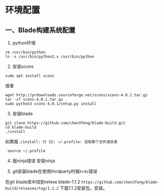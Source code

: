 # 环境配置
## 一、Blade构建系统配置
1. python环境
```
rm /usr/bin/python
ln -s /usr/bin/python3.x /usr/bin/python
```
2. 安装scons
```
sudo apt install scons
```
或者
```
wget http://prdownloads.sourceforge.net/scons/scons-4.0.1.tar.gz
tar -xf scons-4.0.1.tar.gz
sudo python3 scons-4.0.1/setup.py install
```
3. 安装blade
```
git clone https://github.com/chen3feng/blade-build.git
cd blade-build
./install
```
如果报``./install: 行 32: ~/.profile: 没有那个文件或目录``

```
 source ~/.profile
```
4. 报ninja错误
安装ninja

5. git安装blade在使用thirdparty时报``hrds``错误

在git blade库中找到relese blade-1.1.2
``https://github.com/chen3feng/blade-build/releases/tag/1.1.2``
下载1.1.2安装包，安装。